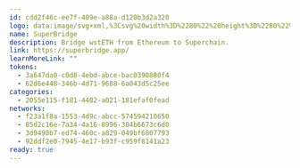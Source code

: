 ```yaml
---
id: cdd2f46c-ee7f-409e-a88a-d120b3d2a320
logo: data:image/svg+xml,%3Csvg%20width%3D%2280%22%20height%3D%2280%22%20viewBox%3D%220%200%2080%2080%22%20fill%3D%22none%22%20xmlns%3D%22http%3A%2F%2Fwww.w3.org%2F2000%2Fsvg%22%3E%0A%3Cg%20filter%3D%22url(%23filter0_f_2337_3249)%22%3E%0A%3Cpath%20d%3D%22M25.219%2059.5321L15.5166%2048.4555C14.3947%2047.1704%2013%2044.9061%2013%2042.4277C13%2039.9492%2014.4099%2037.685%2015.5166%2036.3998L20.9893%2030.1578C23.0814%2027.7864%2025.4767%2026.3789%2028.1145%2026.3789C30.2066%2026.3789%2031.9955%2027.1286%2033.3448%2028.3678C34.8759%2029.7906%2035.831%2031.8101%2035.9523%2033.9979H39.1814C39.3026%2029.9895%2042.3953%2026.3789%2047.0494%2026.3789C49.6873%2026.3789%2052.0825%2027.7864%2054.1746%2030.1578L64.2864%2041.7239C65.575%2043.1926%2067%2045.258%2067%2047.7212C67%2050.0007%2065.5446%2052.0814%2064.4834%2053.2901L59.0107%2059.5321C56.9186%2061.9035%2054.5233%2063.311%2051.8855%2063.311C49.4144%2063.311%2046.0792%2061.8882%2044.6996%2058.1399C43.1381%2057.6809%2042.0163%2056.9618%2040.8186%2055.5543C40.6974%2059.7922%2037.6047%2063.3263%2032.9506%2063.3263C30.0702%2063.3263%2027.3869%2062.0259%2025.2341%2059.5474H25.219V59.5321ZM17.3054%2046.8491L22.7782%2053.0912C24.4761%2055.0189%2026.2499%2056.0439%2028.0994%2056.0439C31.4497%2056.0439%2033.5722%2053.4736%2033.5722%2050.6739C33.5722%2048.9145%2032.4958%2048.0884%2031.1465%2047.1398C30.8282%2046.9256%2030.6008%2046.5278%2030.6008%2046.1301C30.6008%2045.4722%2031.1314%2044.9214%2031.7681%2044.9214C32.0258%2044.9214%2032.3139%2045.0132%2032.6625%2045.2427C33.6934%2045.87%2035.0427%2047.2469%2035.5581%2048.4402H39.5907C40.1213%2047.2622%2041.4554%2045.87%2042.4862%2045.2427C42.8198%2045.0285%2043.1078%2044.9214%2043.3807%2044.9214C44.0326%2044.9214%2044.548%2045.4722%2044.548%2046.1301C44.548%2046.5431%2044.3054%2046.9256%2044.0022%2047.1398C42.653%2048.0884%2041.5766%2048.8992%2041.5766%2050.6739C41.5766%2053.4736%2043.6839%2056.0439%2047.0494%2056.0439C48.8989%2056.0439%2050.6727%2055.0342%2052.3706%2053.0912L57.8433%2046.8491C58.7378%2045.8394%2059.7535%2044.0953%2059.7535%2042.4277C59.7535%2040.7601%2058.7226%2039.016%2057.8433%2038.0062L52.3706%2031.7642C50.6727%2029.8365%2048.8989%2028.8115%2047.0494%2028.8115C43.699%2028.8115%2041.5766%2031.3817%2041.5766%2034.1815C41.5766%2035.9409%2042.653%2036.767%2044.0022%2037.7156C44.3206%2037.9297%2044.548%2038.3275%2044.548%2038.7253C44.548%2039.3832%2044.0174%2039.9339%2043.3807%2039.9339C43.123%2039.9339%2042.8349%2039.8421%2042.4862%2039.6126C41.4554%2038.9854%2040.1061%2037.6085%2039.5907%2036.4151H35.5581C35.0275%2037.5932%2033.6934%2038.9854%2032.6625%2039.6126C32.329%2039.8268%2032.041%2039.9339%2031.7681%2039.9339C31.1162%2039.9339%2030.6008%2039.3832%2030.6008%2038.7253C30.6008%2038.3122%2030.8433%2037.9297%2031.1465%2037.7156C32.4958%2036.767%2033.5722%2035.9562%2033.5722%2034.1815C33.5722%2031.3817%2031.4649%2028.8115%2028.0994%2028.8115C26.2499%2028.8115%2024.4761%2029.8212%2022.7782%2031.7642L17.3054%2038.0062C16.411%2039.016%2015.3953%2040.7601%2015.3953%2042.4277C15.3953%2044.0953%2016.4262%2045.8394%2017.3054%2046.8491ZM21.8838%2035.5584L24.4003%2032.728C24.9309%2032.1467%2025.7193%2032.0549%2026.2195%2032.5292C26.7501%2032.9575%2026.644%2033.7684%2026.2195%2034.2733L23.703%2037.1495C23.2027%2037.7003%2022.3841%2037.7614%2021.8838%2037.3178C21.3532%2036.8588%2021.4593%2036.0326%2021.8838%2035.5584ZM45.7153%2030.9074C45.8821%2030.8309%2046.0792%2030.8157%2046.2459%2030.7851C47.0343%2030.7392%2047.6103%2031.244%2047.6407%2031.9937C47.671%2032.5445%2047.2768%2033.0646%2046.7311%2033.1717C46.4127%2033.2176%2046.3217%2033.3859%2046.2763%2033.6766C46.2308%2034.2121%2045.7456%2034.6251%2045.1696%2034.6404C44.457%2034.671%2043.9264%2034.1356%2043.8961%2033.4012C43.8961%2032.2232%2044.6844%2031.244%2045.7153%2030.8921V30.9074Z%22%20fill%3D%22%23C1ACEF%22%2F%3E%0A%3Cpath%20d%3D%22M33.466%2030.204C35.7495%2033.4302%2034.7368%2035.9912%2033.342%2037.4947L35.74%2035.5587H40.288C40.0353%2035.5587%2039.9848%2034.4877%2041.804%2030.204C43.6232%2025.9203%2048.626%2027.3991%2050.9%2028.674L62.27%2042.4432C59.996%2047.2879%2054.2352%2057.1304%2049.384%2057.7423C44.5328%2058.3543%2042.3093%2055.4475%2041.804%2053.9176L38.772%2052.3876L36.498%2057.7423H27.4019C25.128%2055.7025%2019.822%2050.8577%2016.79%2047.7979C13.758%2044.7381%2014.0106%2042.4432%2014.516%2041.6783L20.58%2031.7339C23.612%2029.439%2030.434%2025.9202%2033.466%2030.204Z%22%20fill%3D%22white%22%2F%3E%0A%3C%2Fg%3E%0A%3Cpath%20d%3D%22M34.1193%2027.169C36.1745%2030.0727%2035.263%2032.3775%2034.0078%2033.7307L36.1659%2031.9883H40.2591C40.0317%2031.9883%2039.9862%2031.0244%2041.6235%2027.169C43.2608%2023.3137%2047.7633%2024.6447%2049.8099%2025.7921L60.0429%2038.1843C57.9963%2042.5446%2052.8116%2051.4028%2048.4455%2051.9536C44.0794%2052.5043%2042.0783%2049.8882%2041.6235%2048.5112L38.8947%2047.1343L36.8481%2051.9536H28.6617C26.6151%2050.1177%2021.8397%2045.7574%2019.1109%2043.0036C16.3821%2040.2497%2016.6095%2038.1843%2017.0643%2037.4959L22.5219%2028.546C25.2507%2026.4806%2031.3905%2023.3137%2034.1193%2027.169Z%22%20fill%3D%22white%22%2F%3E%0A%3Cpath%20d%3D%22M26.697%2053.5644L17.9649%2043.5955C16.9552%2042.4389%2015.7%2040.4011%2015.7%2038.1705C15.7%2035.9398%2016.9688%2033.902%2017.9649%2032.7454L22.8903%2027.1276C24.7732%2024.9933%2026.929%2023.7266%2029.303%2023.7266C31.1859%2023.7266%2032.7959%2024.4013%2034.0102%2025.5166C35.3883%2026.7971%2036.2478%2028.6146%2036.357%2030.5836H39.2632C39.3723%2026.9761%2042.1557%2023.7266%2046.3444%2023.7266C48.7185%2023.7266%2050.8742%2024.9933%2052.7571%2027.1276L61.8577%2037.5371C63.0174%2038.8589%2064.2999%2040.7178%2064.2999%2042.9346C64.2999%2044.9862%2062.9901%2046.8588%2062.035%2047.9466L57.1096%2053.5644C55.2267%2055.6987%2053.0709%2056.9654%2050.6969%2056.9654C48.4729%2056.9654%2045.4712%2055.6849%2044.2296%2052.3114C42.8243%2051.8984%2041.8146%2051.2512%2040.7367%2049.9844C40.6276%2053.7985%2037.8442%2056.9792%2033.6555%2056.9792C31.0631%2056.9792%2028.6481%2055.8088%2026.7107%2053.5782H26.697V53.5644ZM19.5749%2042.1498L24.5003%2047.7676C26.0285%2049.5025%2027.6248%2050.4251%2029.2894%2050.4251C32.3047%2050.4251%2034.2149%2048.1118%2034.2149%2045.5921C34.2149%2044.0086%2033.2462%2043.2651%2032.0318%2042.4114C31.7453%2042.2186%2031.5407%2041.8606%2031.5407%2041.5026C31.5407%2040.9105%2032.0182%2040.4148%2032.5912%2040.4148C32.8232%2040.4148%2033.0824%2040.4975%2033.3962%2040.704C34.324%2041.2685%2035.5384%2042.5078%2036.0023%2043.5818H39.6316C40.1091%2042.5215%2041.3098%2041.2685%2042.2376%2040.704C42.5377%2040.5112%2042.797%2040.4148%2043.0426%2040.4148C43.6293%2040.4148%2044.0932%2040.9105%2044.0932%2041.5026C44.0932%2041.8744%2043.8749%2042.2186%2043.602%2042.4114C42.3877%2043.2651%2041.4189%2043.9948%2041.4189%2045.5921C41.4189%2048.1118%2043.3154%2050.4251%2046.3444%2050.4251C48.009%2050.4251%2049.6053%2049.5163%2051.1335%2047.7676L56.059%2042.1498C56.864%2041.241%2057.7781%2039.6713%2057.7781%2038.1705C57.7781%2036.6696%2056.8503%2035.0999%2056.059%2034.1912L51.1335%2028.5733C49.6053%2026.8384%2048.009%2025.9159%2046.3444%2025.9159C43.3291%2025.9159%2041.4189%2028.2291%2041.4189%2030.7489C41.4189%2032.3323%2042.3877%2033.0759%2043.602%2033.9295C43.8885%2034.1223%2044.0932%2034.4803%2044.0932%2034.8383C44.0932%2035.4304%2043.6156%2035.9261%2043.0426%2035.9261C42.8106%2035.9261%2042.5514%2035.8435%2042.2376%2035.6369C41.3098%2035.0724%2040.0955%2033.8332%2039.6316%2032.7592H36.0023C35.5247%2033.8194%2034.324%2035.0724%2033.3962%2035.6369C33.0961%2035.8297%2032.8368%2035.9261%2032.5912%2035.9261C32.0046%2035.9261%2031.5407%2035.4304%2031.5407%2034.8383C31.5407%2034.4665%2031.759%2034.1223%2032.0318%2033.9295C33.2462%2033.0759%2034.2149%2032.3461%2034.2149%2030.7489C34.2149%2028.2291%2032.3184%2025.9159%2029.2894%2025.9159C27.6248%2025.9159%2026.0285%2026.8246%2024.5003%2028.5733L19.5749%2034.1912C18.7699%2035.0999%2017.8557%2036.6696%2017.8557%2038.1705C17.8557%2039.6713%2018.7835%2041.241%2019.5749%2042.1498ZM23.6953%2031.9881L25.9603%2029.4408C26.4378%2028.9176%2027.1473%2028.8349%2027.5975%2029.2618C28.0751%2029.6473%2027.9796%2030.3771%2027.5975%2030.8315L25.3326%2033.4201C24.8824%2033.9158%2024.1456%2033.9709%2023.6953%2033.5715C23.2178%2033.1585%2023.3133%2032.4149%2023.6953%2031.9881ZM45.1437%2027.8022C45.2938%2027.7334%2045.4712%2027.7196%2045.6213%2027.6921C46.3308%2027.6508%2046.8493%2028.1052%2046.8765%2028.7799C46.9038%2029.2756%2046.5491%2029.7437%2046.0579%2029.8401C45.7714%2029.8814%2045.6895%2030.0329%2045.6486%2030.2945C45.6076%2030.7764%2045.171%2031.1482%2044.6526%2031.1619C44.0113%2031.1895%2043.5338%2030.7076%2043.5065%2030.0466C43.5065%2028.9864%2044.216%2028.1052%2045.1437%2027.7885V27.8022Z%22%20fill%3D%22%23242327%22%2F%3E%0A%3Cdefs%3E%0A%3Cfilter%20id%3D%22filter0_f_2337_3249%22%20x%3D%223%22%20y%3D%2216.3789%22%20width%3D%2274%22%20height%3D%2256.9473%22%20filterUnits%3D%22userSpaceOnUse%22%20color-interpolation-filters%3D%22sRGB%22%3E%0A%3CfeFlood%20flood-opacity%3D%220%22%20result%3D%22BackgroundImageFix%22%2F%3E%0A%3CfeBlend%20mode%3D%22normal%22%20in%3D%22SourceGraphic%22%20in2%3D%22BackgroundImageFix%22%20result%3D%22shape%22%2F%3E%0A%3CfeGaussianBlur%20stdDeviation%3D%225%22%20result%3D%22effect1_foregroundBlur_2337_3249%22%2F%3E%0A%3C%2Ffilter%3E%0A%3C%2Fdefs%3E%0A%3C%2Fsvg%3E%0A
name: SuperBridge
description: Bridge wstETH from Ethereum to Superchain.
link: https://superbridge.app/
learnMoreLink: ""
tokens:
  - 3a647da0-c0d8-4ebd-abce-bac0390880f4
  - 62d6e448-346b-4d71-9688-6a043d5c25ee
categories:
  - 2055e115-f181-4402-a021-181efaf0fead
networks:
  - f23a1f8a-1553-4d9c-abcc-574594210650
  - 85d2c16e-7a34-4a16-8996-304b6673c6d0
  - 3d9490b7-ed74-460c-a829-049bf6807793
  - 92ddf2e0-7945-4e17-b93f-c959f8141a23
ready: true
---
```

